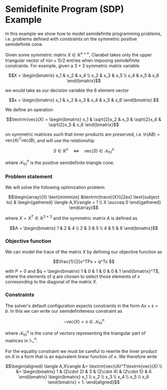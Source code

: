 # Semidefinite Program (SDP) Example

In this example we show how to model semidefinite programming problems, i.e. problems defined with constraints on the symmetric positive semidefinite cone.

Given some symmetric matrix $X \in \mathbb{R}^{n\times n}$, Clarabel takes only the upper triangular vector of $n(n+1)/2$ entries when imposing semidefinite constraints.   For example, given a $3 \times 3$ symmetric matrix variable  
```math 
X = \begin{bmatrix}
x_1 & x_2 & x_4 \\ 
x_2 & x_3 & x_5 \\ 
x_4 & x_5 & x_6
\end{bmatrix}
```
we would take as our decision variable the 6 element vector 
```math
x = 
\begin{bmatrix}
x_1 & x_2 & x_3 & x_4 & x_5 & x_6
\end{bmatrix}.
```

We define an operation 
```math
\textrm{vec}(X) = 
\begin{bmatrix}
x_1 & \sqrt{2}x_2 & x_3 & \sqrt{2}x_4 & \sqrt{2}x_5 & x_6
\end{bmatrix}
```
on symmetric matrices such that inner products are preserved, i.e. $\textrm{tr}(AB) = 
\textrm{vec}(A)^T\textrm{vec}(B)$, and will use the relationship 
```math 
S \in \mathbb{R}^{n} \quad \Longleftrightarrow \quad \textrm{vec}(S) \in \mathcal{K}_{\text{tri}}^n
```
where $\mathcal{K}_{\text{tri}}^n$ is the positive semidefinite triangle cone.

### Problem statement

We will solve the following optimization problem:

```math
\begin{array}{ll} \text{minimize} &\textrm{trace}(X)\\[2ex]
\text{subject to} &  
\begin{gathered}
\langle A,X\rangle = 1 \\
X \succeq 0
\end{gathered}
\end{array}
``` 

where $X = X^T \in\mathbb{R}^{3\times 3}$ and the symmetric matrix $A$ is defined as 
```math 
A = \begin{bmatrix}
1 & 2 & 4 \\ 
2 & 3 & 5 \\ 
4 & 5 & 6
\end{bmatrix}
```

### Objective function

We can model the trace of the matrix $X$ by defining our objective function as 
```math
\frac{1}{2}x^TPx + q^Tx  
```
with $P = 0$ and 
$q = \begin{bmatrix}
1 & 0 & 1 & 0 & 0 & 1
\end{bmatrix}^T$,
where the elements of $q$ are chosen to select those elements of $x$ corresonding to the diagonal of the matrix $X$.  

### Constraints

The solver's default configuration expects constraints in the form $Ax + s = b$.   In this we can write our semidefiniteness constraint as 
```math
-\text{vec}(X) = s \in \mathcal{K}_{\text{tri}}^n
```   
where $\mathcal{K}_{\text{tri}}^n$ is the cone of vectors representing the triangular part of matrices in $\mathbb{S}_+^n$.


For the equality constraint we must be careful to rewrite the inner product on $X$ in a form that is an equivalent linear function of $x$.  We therefore write 
```math 
\begin{aligned}
  \langle A,X\rangle &= \textrm{vec}(A)^T\textrm{vec}(X) \\
  &= \begin{bmatrix}
1 & (2\cdot 2) & 3 & (2\cdot 4) & (2\cdot 5) & 6
\end{bmatrix}
\begin{bmatrix}
x_1 \\ x_2 \\ x_3 \\ x_4 \\ x_5 \\ x_6
\end{bmatrix} = 1.
\end{aligned}
```
